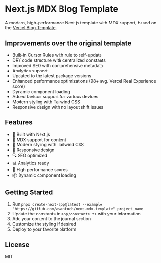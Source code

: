 # Next.js MDX Blog Template

A modern, high-performance Next.js template with MDX support, based on the [Vercel Blog Template](https://github.com/vercel/examples/tree/main/solutions/blog).

## Improvements over the original template

- Built-in Cursor Rules with rule to self-update
- DRY code structure with centralized constants
- Improved SEO with comprehensive metadata
- Analytics support
- Updated to the latest package versions
- Enhanced performance optimizations (98+ avg. Vercel Real Experience score)
- Dynamic component loading
- Added favicon support for various devices
- Modern styling with Tailwind CSS
- Responsive design with no layout shift issues

## Features

- 🚀 Built with Next.js
- 📝 MDX support for content
- 🎨 Modern styling with Tailwind CSS
- 📱 Responsive design
- 🔍 SEO optimized
- 📊 Analytics ready
- 🎯 High performance scores
- 📦 Dynamic component loading

## Getting Started

1. Run `pnpx create-next-app@latest --example "https://github.com/awantoch/next-mdx-template" project_name`
2. Update the constants in `app/constants.ts` with your information
3. Add your content to the journal section
4. Customize the styling if desired
5. Deploy to your favorite platform

## License

MIT
